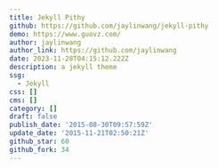 ```yaml
---
title: Jekyll Pithy
github: https://github.com/jaylinwang/jekyll-pithy
demo: https://www.guovz.com/
author: jaylinwang
author_link: https://github.com/jaylinwang
date: 2023-11-28T04:15:12.222Z
description: a jekyll theme
ssg:
  - Jekyll
css: []
cms: []
category: []
draft: false
publish_date: '2015-08-30T09:57:59Z'
update_date: '2015-11-21T02:50:21Z'
github_star: 60
github_fork: 34
---
```

